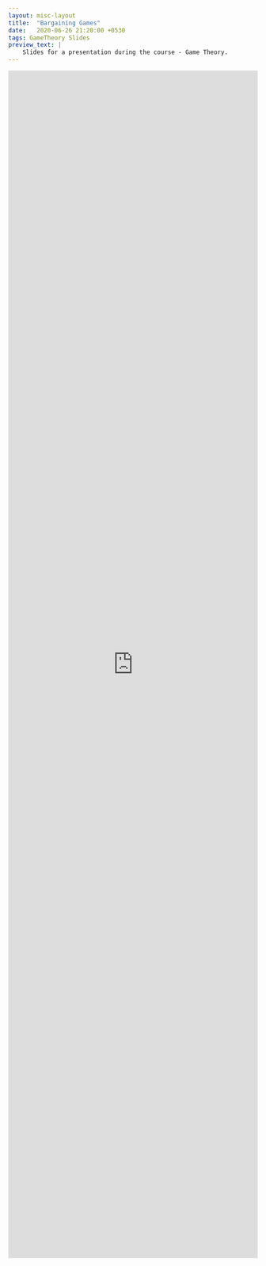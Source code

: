 ```yaml
---
layout: misc-layout
title:  "Bargaining Games"
date:   2020-06-26 21:20:00 +0530
tags: GameTheory Slides
preview_text: |
    Slides for a presentation during the course - Game Theory.
---
```


<div align="center">
    <iframe src="https://docs.google.com/viewer?url={{ site.url }}/docs/assignment_presentation/Bargaining-Games.pdf&embedded=true"  frameborder="0" style="position: relative; width: 100%; height: 60vh" ></iframe>
</div>
